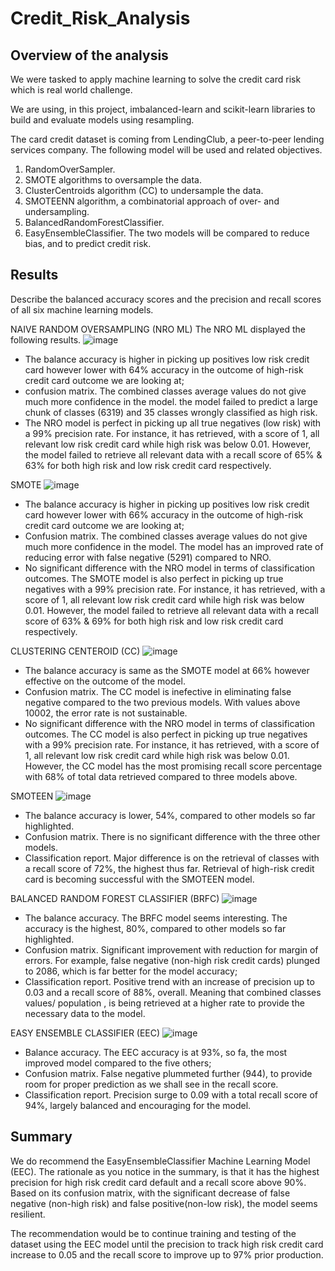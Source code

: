 # Credit_Risk_Analysis

## Overview of the analysis

We were tasked to apply machine learning to solve the credit card risk which is real world challenge.

We are using, in this project, imbalanced-learn and scikit-learn libraries to build and evaluate models using resampling.

The card credit dataset is coming from LendingClub, a peer-to-peer lending services company. The following model will be used and related objectives.

1. RandomOverSampler.
2. SMOTE algorithms to oversample the data.
3. ClusterCentroids algorithm (CC) to undersample the data.
4. SMOTEENN algorithm, a combinatorial approach of over- and undersampling.
5. BalancedRandomForestClassifier.
6. EasyEnsembleClassifier. The two models will be compared to reduce bias,  and to predict credit risk.

## Results

Describe the balanced accuracy scores and the precision and recall scores of all six machine learning models.

NAIVE RANDOM OVERSAMPLING (NRO ML)
The NRO ML displayed the following results.
![image](Resources/Naive_ML_Model.png)

- The balance accuracy is higher in picking up positives low risk credit card however lower with 64% accuracy in the outcome of high-risk credit card outcome we are looking at;
- confusion matrix. The combined classes average values do not give much more confidence in the model. the model failed to predict a large chunk of classes (6319) and 35 classes wrongly classified as high risk.
- The NRO model is perfect in picking up all true negatives (low risk) with a 99% precision rate. For instance, it has retrieved, with a score of 1, all relevant low risk credit card while high risk was below 0.01. However, the model failed to retrieve all relevant data with a recall score of 65% & 63% for both high risk and low risk credit card respectively.

SMOTE
![image](Resources/SMOTE_ML_Model.png)

- The balance accuracy is higher in picking up positives low risk credit card however lower with 66% accuracy in the outcome of high-risk credit card outcome we are looking at;
- Confusion matrix. The combined classes average values do not give much more confidence in the model. The model has an improved rate of reducing error with false negative (5291) compared to NRO.
- No significant difference with the NRO model in terms of classification outcomes. The SMOTE model is also perfect in picking up true negatives with a 99% precision rate. For instance, it has retrieved, with a score of 1, all relevant low risk credit card while high risk was below 0.01. However, the model failed to retrieve all relevant data with a recall score of 63% & 69% for both high risk and low risk credit card respectively.

CLUSTERING CENTEROID (CC)
![image](Resources/Cluster_Centeroid_ML_Model.png)

- The balance accuracy is same as the SMOTE model at 66% however effective on the outcome of the model.
- Confusion matrix. The CC model is inefective in eliminating false negative compared to the two previous models. With values above 10002, the error rate is not sustainable.
- No significant difference with the NRO model in terms of classification outcomes. The CC model is also perfect in picking up true negatives with a 99% precision rate. For instance, it has retrieved, with a score of 1, all relevant low risk credit card while high risk was below 0.01. However, the CC model has the most promising recall score percentage with 68% of total data retrieved compared to three models above.

SMOTEEN
![image](Resources/SMOTEEN_ML_Model.png)

- The balance accuracy is lower, 54%, compared to other models so far highlighted.
- Confusion matrix. There is no significant difference with the three other models.
- Classification report. Major difference is on the retrieval of classes with a recall score of 72%, the highest thus far. Retrieval of high-risk credit card is becoming successful with the SMOTEEN model.

BALANCED RANDOM FOREST CLASSIFIER (BRFC)
![image](Resources/BRForecaster_ML_Model.png)

- The balance accuracy. The BRFC model seems interesting. The accuracy is the highest, 80%, compared to other models so far highlighted.
- Confusion matrix. Significant improvement with reduction for margin of errors. For example, false negative (non-high risk credit cards) plunged to 2086, which is far better for the model accuracy;
- Classification report. Positive trend with an increase of precision up to 0.03 and a recall score of 88%, overall. Meaning that combined classes values/ population , is being retrieved at a higher rate to provide the necessary data to the model.
  
EASY ENSEMBLE CLASSIFIER (EEC)
![image](Resources/EEC_ML_Model.png)

- Balance accuracy. The EEC accuracy is at 93%, so fa, the most improved model compared to the five others;
- Confusion matrix. False negative plummeted further (944), to provide room for proper prediction as we shall see in the recall score.
- Classification report. Precision surge to 0.09 with a total recall score of 94%, largely balanced and encouraging for the model.

## Summary

We do recommend the EasyEnsembleClassifier Machine Learning Model (EEC). The rationale as you notice in the summary, is that it has the highest precision for high risk credit card default and a recall score above 90%. Based on its confusion matrix, with the significant decrease of false negative (non-high risk) and false positive(non-low risk), the model seems resilient.

The recommendation would be to continue training and testing of the dataset using the EEC model until the precision to track high risk credit card increase to 0.05 and the recall score to improve up to 97% prior production.
